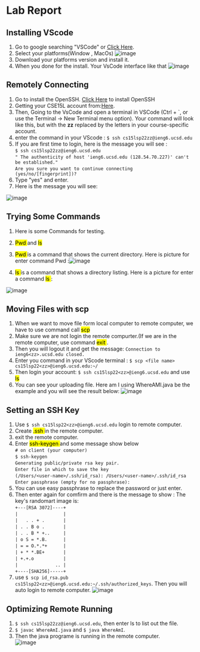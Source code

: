 # Lab Report

## Installing VScode
  1. Go to google searching "VSCode" or [Click Here](https://code.visualstudio.com/).
  2. Select your platforms(Window , MacOs)
  ![image](https://user-images.githubusercontent.com/103209100/162337138-daccb456-a0b8-4fee-9f4e-355e48a21239.png)
  3. Download your platforms version and install it.
  4. When you done for the install. Your VsCode interface like that
  ![image](https://user-images.githubusercontent.com/103209100/162337349-4fd9422e-30b4-4856-b9dc-6ee493b3f346.png)
## Remotely Connecting
1. Go to install the OpenSSH. [Click Here](https://docs.microsoft.com/en-us/windows-server/administration/openssh/openssh_install_firstuse) to install OpenSSH
2. Getting your CSE15L account from:[Here](https://sdacs.ucsd.edu/~icc/index.php).
3. Then, Going to the VsCode and  open a terminal in VSCode (Ctrl + `, or use the Terminal → New
Terminal menu option). Your command will look like this, but with the **zz** replaced by the
letters in your course-specific account.
4. enter the command in your VScode : `$ ssh cs15lsp22zz@ieng6.ucsd.edu`
5. If you are first time to login, here is the message you will see :
   <br />`$ ssh cs15lsp22zz@ieng6.ucsd.edu`
<br /> `" The authenticity of host 'ieng6.ucsd.edu (128.54.70.227)' can't be established."`
<br /> `Are you sure you want to continue connecting (yes/no/[fingerprint])?`
6. Type "yes" and enter.
7. Here is the message you will see:

![image](https://user-images.githubusercontent.com/103209100/162338896-a98c3454-ad03-4f1c-a6e5-04dd922807f5.png)

## Trying Some Commands
1. Here is some Commands for testing.
2.  <mark>Pwd </mark>  and  <mark>ls </mark>
3.  <mark>Pwd </mark> is a command that shows the current directory.
  Here is picture for enter command Pwd :![image](https://user-images.githubusercontent.com/103209100/162340622-b97f840c-7b98-4a67-a6e4-9d337ef958b9.png)
 
4.  <mark>ls </mark> is a command that shows a directory listing.
  Here is a picture for enter a command  <mark>ls </mark>:
  
 ![image](https://user-images.githubusercontent.com/103209100/162340573-e9c208fb-69f4-4e8c-91a1-6a43a4233eee.png)


## Moving Files with scp
1. When we want to move file form local computer to remote computer, we have to use command call  <mark>scp </mark>
2. Make sure we are not login the remote compurter.(If we are in the remote computer, use command  <mark>exit </mark>. 
3. Then you will logout it and get the message: `Connection to ieng6<zz>.ucsd.edu closed.`
4. Enter you command in your VScode terminal : `$ scp <file name> cs15lsp22<zz>@ieng6.ucsd.edu:~/`
5. Then login your account: `$ ssh cs15lsp22<zz>@ieng6.ucsd.edu` and use  <mark>ls </mark> 
6. You can see your uploading file.
   Here am I using WhereAMI.java be the example and you will see the result below:
  ![image](https://user-images.githubusercontent.com/103209100/162341494-100ce076-1d66-4971-b3f3-5d9cad45e8d4.png)

## Setting an SSH Key
1. Use `$ ssh cs15lsp22<zz>@ieng6.ucsd.edu` login to remote computer.
2. Create  <mark>.ssh </mark> in the remote computer.
3. exit the remote computer.
4. Enter  <mark>ssh-keygen </mark> and some message show below
<br /> `# on client (your computer) `
<br /> `$ ssh-keygen `
<br /> `Generating public/private rsa key pair. `
<br /> `Enter file in which to save the key `
<br /> `(/Users/<user-name>/.ssh/id_rsa): /Users/<user-name>/.ssh/id_rsa `
 <br />`Enter passphrase (empty for no passphrase): `
5. You can use easy passphrase to replace the password or just enter.
6. Then enter again for comfirm and there is the message to show : The key's randomart image is:
<br />`+---[RSA 3072]----+`
<br />`|                 |`
<br />`|   . . + .       |`
<br />`| . . B o .       |`
<br />`| . . B * +..     |`
<br />`| o S = *.B.      |`
<br />`| = = O.*.*+      |`
<br />`| + * *.BE+       |`
<br />`| +.+.o           |`
<br />`|              .. |`
<br />`+----[SHA256]-----+`
7. use `$ scp id_rsa.pub cs15lsp22<zz>@ieng6.ucsd.edu:~/.ssh/authorized_keys`. Then you will auto login to remote computer.
  ![image](https://user-images.githubusercontent.com/103209100/162490937-008cd781-b3e7-40f5-b2ef-4cfbdb4c9652.png)
  
## Optimizing Remote Running
1. `$ ssh cs15lsp22zz@ieng6.ucsd.edu`, then enter ls to list out the file.
2. `$ javac WhereAmI.java` and `$ java WhereAmI`.
3. Then the java programe is running in the remote computer.
  <br /> ![image](https://user-images.githubusercontent.com/103209100/162491877-7b2b0d5a-f90f-4ff3-962a-f12c0c5a776a.png)


